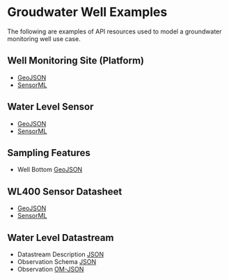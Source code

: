 # Groudwater Well Examples

The following are examples of API resources used to model a groundwater monitoring well use case.


## Well Monitoring Site (Platform)

* [GeoJSON](systems/well-geojson.json)
* [SensorML](systems/well-sml.json)


## Water Level Sensor

* [GeoJSON](systems/waterlevel-sensor-geojson.json)
* [SensorML](systems/waterlevel-sensor-sml.json)


## Sampling Features

* Well Bottom [GeoJSON](sampling/well-bottom-geojson.json)


## WL400 Sensor Datasheet

* [GeoJSON](procedures/wl400-datasheet-geojson.json)
* [SensorML](procedures/wl400-datasheet-sml.json)


## Water Level Datastream

* Datastream Description [JSON](datastreams/waterlevel-datastream.json)
* Observation Schema [JSON](datastreams/waterlevel-obs-schema-omjson.json)
* Observation [OM-JSON](observations/waterlevel-obs.json)